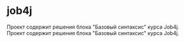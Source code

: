 # job4j
Проект содержит решения блока "Базовый синтаксис" курса Job4j.
Проект содержит решения блока "Базовый синтаксис" курса Job4j.